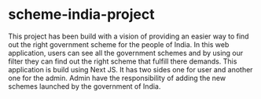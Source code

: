 # scheme-india-project
This project has been build with a vision of providing an easier way to find out the right government scheme for the people of India. In this web application, users can see all the government schemes and by using our filter they can find out the right scheme that fulfill there demands. This application is build  using Next JS. It has two sides one for user and another one for the admin. Admin have the responsibility of adding the new schemes launched by the government of India.
